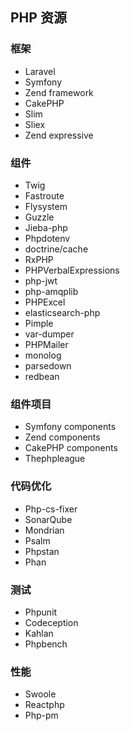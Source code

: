## PHP 资源
### 框架

  * Laravel
  * Symfony
  * Zend framework
  * CakePHP
  * Slim
  * Sliex
  * Zend expressive
  
### 组件

  * Twig
  * Fastroute
  * Flysystem
  * Guzzle
  * Jieba-php
  * Phpdotenv
  * doctrine/cache
  * RxPHP 
  * PHPVerbalExpressions 
  * php-jwt 
  * php-amqplib 
  * PHPExcel 
  * elasticsearch-php 
  * Pimple 
  * var-dumper 
  * PHPMailer 
  * monolog 
  * parsedown 
  * redbean 
  
### 组件项目

  * Symfony components
  * Zend components
  * CakePHP components
  * Thephpleague
  
### 代码优化

  * Php-cs-fixer
  * SonarQube
  * Mondrian
  * Psalm
  * Phpstan 
  * Phan
  
  
### 测试

  * Phpunit
  * Codeception
  * Kahlan
  * Phpbench

### 性能

  * Swoole
  * Reactphp
  * Php-pm
  
